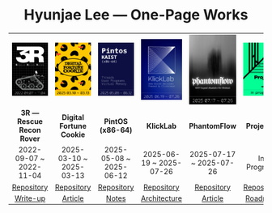 <h1 align="center">Hyunjae Lee — One-Page Works</h1>

<table>
  <!-- 1행: 이미지 -->
  <tr>
    <td align="center" width="150"><a href="#"><img src="./assets/posters/3r.png" alt="3R – Rescue Recon Rover" width="150"></a></td>
    <td align="center" width="150"><a href="#"><img src="./assets/posters/digital-fortune-cookie.png" alt="Digital Fortune Cookie" width="150"></a></td>
    <td align="center" width="150"><a href="#"><img src="./assets/posters/pintos.png" alt="PintOS (x86-64)" width="150"></a></td>
    <td align="center" width="150"><a href="#"><img src="./assets/posters/klicklab.png" alt="KlickLab" width="150"></a></td>
    <td align="center" width="150"><a href="#"><img src="./assets/posters/phantomflow.png" alt="PhantomFlow" width="150"></a></td>
    <td align="center" width="150"><a href="#"><img src="./assets/posters/project-l.png" alt="Project L" width="150"></a></td>
  </tr>

  <!-- 2행: 제목 -->
  <tr>
    <td align="center"><strong>3R — Rescue Recon Rover</strong></td>
    <td align="center"><strong>Digital Fortune Cookie</strong></td>
    <td align="center"><strong>PintOS (x86-64)</strong></td>
    <td align="center"><strong>KlickLab</strong></td>
    <td align="center"><strong>PhantomFlow</strong></td>
    <td align="center"><strong>Project L</strong></td>
  </tr>

  <!-- 3행: 기간 -->
  <tr>
    <td align="center">2022-09-07 ~ 2022-11-04</td>
    <td align="center">2025-03-10 ~ 2025-03-13</td>
    <td align="center">2025-05-08 ~ 2025-06-12</td>
    <td align="center">2025-06-19 ~ 2025-07-26</td>
    <td align="center">2025-07-17 ~ 2025-07-26</td>
    <td align="center">In Progress</td>
  </tr>

  <!-- 4행: Repository 링크 -->
  <tr>
    <td align="center"><a href="#">Repository</a></td>
    <td align="center"><a href="#">Repository</a></td>
    <td align="center"><a href="#">Repository</a></td>
    <td align="center"><a href="#">Repository</a></td>
    <td align="center"><a href="#">Repository</a></td>
    <td align="center"><a href="#">Repository</a></td>
  </tr>

  <!-- 5행: Article / Notes 링크 -->
  <tr>
    <td align="center"><a href="#">Write-up</a></td>
    <td align="center"><a href="#">Article</a></td>
    <td align="center"><a href="#">Notes</a></td>
    <td align="center"><a href="#">Architecture</a></td>
    <td align="center"><a href="#">Article</a></td>
    <td align="center"><a href="#">Roadmap</a></td>
  </tr>
</table>
